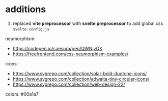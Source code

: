 # additions
1. replaced **vite preprocessor** with **svelte preprocessor** to add global css `svelte.config.js`

neumorphism:
* https://codepen.io/caesura/pen/QWNjvOX
* https://freefrontend.com/css-neumorphism-examples/

icons: 
* https://www.svgrepo.com/collection/solar-bold-duotone-icons/
* https://www.svgrepo.com/collection/adwaita-tiny-circular-icons/
* https://www.svgrepo.com/collection/web-design-22/

colors: #00a1a7